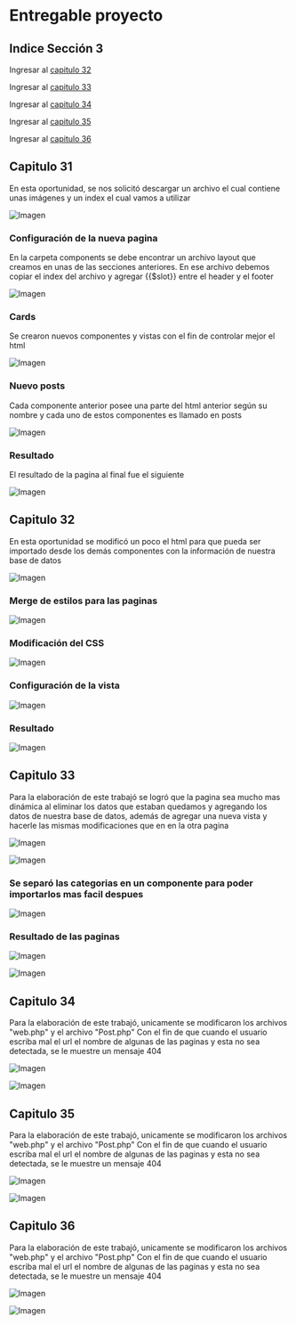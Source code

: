 # Entregable proyecto

## Indice Sección 3

 Ingresar al [capitulo 32](#capitulo-32)

 Ingresar al [capitulo 33](#capitulo-33)

 Ingresar al [capitulo 34](#capitulo-34)

 Ingresar al [capitulo 35](#capitulo-35)

 Ingresar al [capitulo 36](#capitulo-36)



 ## Capitulo 31
  En esta oportunidad, se nos solicitó descargar un archivo el cual contiene unas imágenes y un index el cual vamos a utilizar

 ![Imagen](../Section5//images/video31/imagen1.PNG  "Directorio")

 ### Configuración de la nueva pagina
 En la carpeta components se debe encontrar un archivo layout que creamos en unas de las secciones anteriores. En ese archivo debemos copiar el index del archivo y agregar {{$slot}} entre el header y el footer 

 ![Imagen](../Section5//images/video31/imagen2.PNG  "Directorio")

 ### Cards
 Se crearon nuevos componentes y vistas con el fin de controlar mejor el html

 ![Imagen](../Section5//images/video31/imagen3.PNG  "Directorio")


 ### Nuevo posts
 Cada componente anterior posee una parte del html anterior según su nombre
 y cada uno de estos componentes es llamado en posts

![Imagen](../Section5//images/video31/imagen4.PNG  "Directorio")

### Resultado
El resultado de la pagina al final fue el siguiente

![Imagen](../Section5//images/video31/imagen5.PNG  "Directorio")

## Capitulo 32

En esta oportunidad se modificó un poco el html para que pueda ser importado desde los demás componentes con la información de nuestra base de datos

![Imagen](../Section5//images/video32/imagen6.PNG  "código")

### Merge de estilos para las paginas

![Imagen](../Section5//images/video32/imagen7.PNG  "código")

### Modificación del CSS

![Imagen](../Section5//images/video32/imagen8.PNG  "Código")

### Configuración de la vista 

![Imagen](../Section5//images/video32/imagen9.PNG  "Código")

### Resultado

![Imagen](../Section5//images/video32/imagen10.PNG  "BD")

## Capitulo 33

Para la elaboración de este trabajó se logró que la pagina sea mucho mas dinámica al eliminar los datos que estaban quedamos y agregando los datos de nuestra base de datos, además de agregar una nueva vista y hacerle las mismas modificaciones que en en la otra pagina

![Imagen](../Section5//images/video33/imagen11.PNG  "Código")

![Imagen](../Section5//images/video33/imagen12.PNG  "Código")

### Se separó las categorias en un componente para poder importarlos mas facil despues

![Imagen](../Section5//images/video33/imagen13.PNG  "Código")

### Resultado de las paginas

![Imagen](../Section5//images/video33/imagen14.PNG  "pagina")

![Imagen](../Section5//images/video33/imagen15.PNG  "pagina")



## Capitulo 34

Para la elaboración de este trabajó, unicamente se modificaron los archivos "web.php" y el archivo "Post.php" Con el fin de que cuando el usuario escriba mal el url el nombre de algunas de las paginas y esta no sea detectada, se le muestre un mensaje 404

![Imagen](../Section3/images/video16/imagen6.PNG  "Modificación")

![Imagen](../Section3/images/video16/imagen7.PNG  "Modificación")


## Capitulo 35

Para la elaboración de este trabajó, unicamente se modificaron los archivos "web.php" y el archivo "Post.php" Con el fin de que cuando el usuario escriba mal el url el nombre de algunas de las paginas y esta no sea detectada, se le muestre un mensaje 404

![Imagen](../Section3/images/video16/imagen6.PNG  "Modificación")

![Imagen](../Section3/images/video16/imagen7.PNG  "Modificación")


## Capitulo 36

Para la elaboración de este trabajó, unicamente se modificaron los archivos "web.php" y el archivo "Post.php" Con el fin de que cuando el usuario escriba mal el url el nombre de algunas de las paginas y esta no sea detectada, se le muestre un mensaje 404

![Imagen](../Section3/images/video16/imagen6.PNG  "Modificación")

![Imagen](../Section3/images/video16/imagen7.PNG  "Modificación")